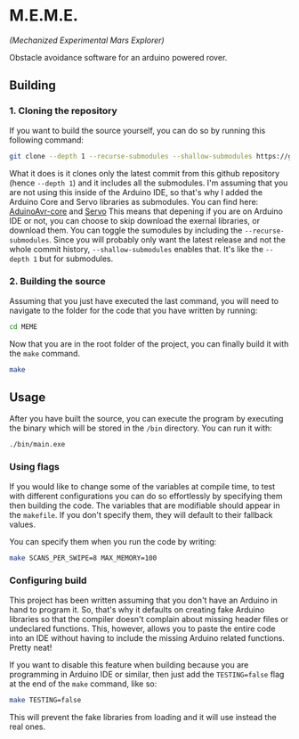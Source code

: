 # M.E.M.E.
*(Mechanized Experimental Mars Explorer)*

Obstacle avoidance software for an arduino powered rover.

## Building

### 1. Cloning the repository
If you want to build the source yourself, you can do so by running this following command:

```bash
git clone --depth 1 --recurse-submodules --shallow-submodules https://github.com/Perseus333/MEME.git
```

What it does is it clones only the latest commit from this github repository (hence `--depth 1`) and it includes all the submodules. I'm assuming that you are not using this inside of the Arduino IDE, so that's why I added the Arduino Core and Servo libraries as submodules. You can find here: [AduinoAvr-core](https://github.com/arduino/ArduinoCore-avr) and [Servo](https://github.com/arduino-libraries/Servo)  This means that depening if you are on Arduino IDE or not, you can choose to skip download the exernal libraries, or download them. You can toggle the sumodules by including the `--recurse-submodules`. Since you will probably only want the latest release and not the whole commit history, `--shallow-submodules` enables that. It's like the `--depth 1` but for submodules.

### 2. Building the source

Assuming that you just have executed the last command, you will need to navigate to the folder for the code that you have written by running:

```bash
cd MEME
```

Now that you are in the root folder of the project, you can finally build it with the `make` command.

```bash
make
```

## Usage

After you have built the source, you can execute the program by executing the binary which will be stored in the `/bin` directory. You can run it with:

`./bin/main.exe`

### Using flags

If you would like to change some of the variables at compile time, to test with different configurations you can do so effortlessly by specifying them then building the code. The variables that are modifiable should appear in the `makefile`. If you don't specify them, they will default to their fallback values.

You can specify them when you run the code by writing:

```bash
make SCANS_PER_SWIPE=8 MAX_MEMORY=100
```

### Configuring build

This project has been written assuming that you don't have an Arduino in hand to program it. So, that's why it defaults on creating fake Arduino libraries so that the compiler doesn't complain about missing header files or undeclared functions. This, however, allows you to paste the entire code into an IDE without having to include the missing Arduino related functions. Pretty neat!

If you want to disable this feature when building because you are programming in Arduino IDE or similar, then just add the `TESTING=false` flag at the end of the `make` command, like so:

```bash
make TESTING=false
```

This will prevent the fake libraries from loading and it will use instead the real ones.
